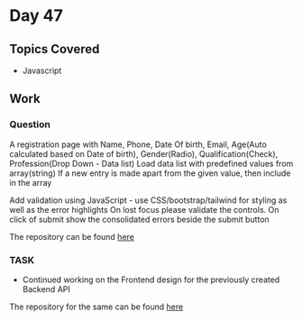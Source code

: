 # Day 47

## Topics Covered

- Javascript

## Work

### Question

A registration page with Name, Phone, Date Of birth, Email, Age(Auto calculated based on Date of birth), Gender(Radio), Qualification(Check), Profession(Drop Down - Data list)
Load data list with predefined values from array(string)
If a new entry is made apart from the given value, then include in the array

Add validation using JavaScript - use CSS/bootstrap/tailwind for styling as well as the error highlights
On lost focus please validate the controls.
On click of submit show the consolidated errors beside the submit button

The repository can be found [here](./Morning%20Session/Registration%20Page/)

### TASK

- Continued working on the Frontend design for the previously created Backend API

The repository for the same can be found [here](https://github.com/RajKousik/GenSparkTraining/tree/master/Day43%20-%20Jun%2010/assignments/StudentManagementUI)
